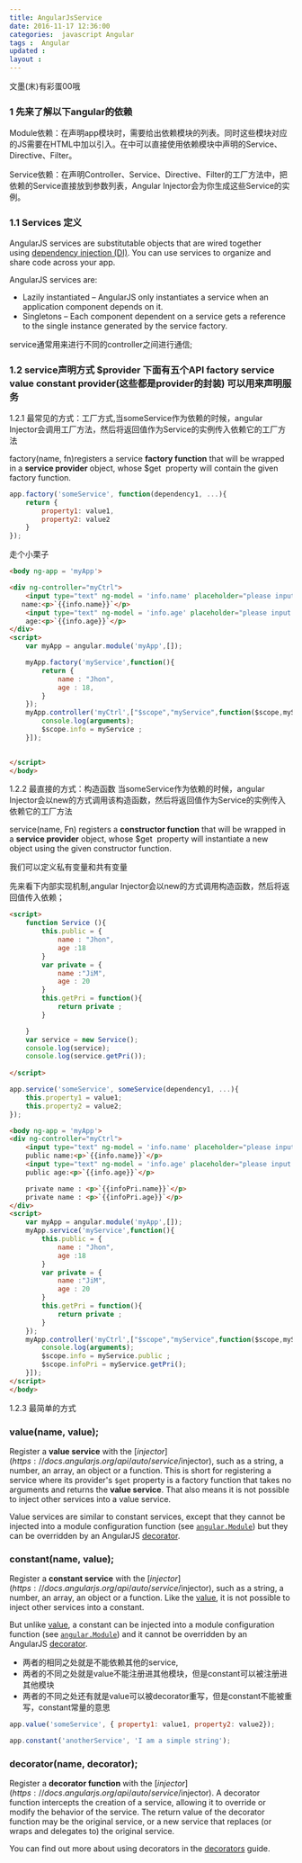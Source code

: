 ```yaml
---
title: AngularJsService 
date: 2016-11-17 12:36:00
categories:  javascript Angular 
tags :  Angular
updated : 
layout : 
---
```


文墨(末)有彩蛋00哦

### 1 先来了解以下angular的依赖

Module依赖：在声明app模块时，需要给出依赖模块的列表。同时这些模块对应的JS需要在HTML中加以引入。在中可以直接使用依赖模块中声明的Service、Directive、Filter。

Service依赖：在声明Controller、Service、Directive、Filter的工厂方法中，把依赖的Service直接放到参数列表，Angular Injector会为你生成这些Service的实例。

### 1.1  Services 定义

AngularJS services are substitutable objects that are wired together using [dependency injection (DI)](https://docs.angularjs.org/guide/di). You can use services to organize and share code across your app.

AngularJS services are:

- Lazily instantiated – AngularJS only instantiates a service when an application component depends on it.
- Singletons – Each component dependent on a service gets a reference to the single instance generated by the service factory.

service通常用来进行不同的controller之间进行通信;

### 1.2 service声明方式 $provider 下面有五个API  factory   service  value constant  provider(这些都是provider的封装) 可以用来声明服务

1.2.1 最常见的方式：工厂方式,当someService作为依赖的时候，angular Injector会调用工厂方法，然后将返回值作为Service的实例传入依赖它的工厂方法

factory(name, fn)registers a service **factory function** that will be wrapped in a **service provider** object, whose $get  property will contain the given factory function.

```javascript
app.factory('someService', function(dependency1, ...){
    return {
        property1: value1,
        property2: value2
    }
});
```

走个小栗子

```html
<body ng-app = 'myApp'>

<div ng-controller="myCtrl">
    <input type="text" ng-model = 'info.name' placeholder="please input your name"/>
   name:<p>`{{info.name}}`</p>
    <input type="text" ng-model = 'info.age' placeholder="please input your age"/>
    age:<p>`{{info.age}}`</p>
</div>
<script>
    var myApp = angular.module('myApp',[]);

    myApp.factory('myService',function(){
        return {
            name : "Jhon",
            age : 18,
        }
    });
    myApp.controller('myCtrl',["$scope","myService",function($scope,myService){
        console.log(arguments);
        $scope.info = myService ;
    }]);
    

</script>
</body>
```

1.2.2  最直接的方式：构造函数 当someService作为依赖的时候，angular Injector会以new的方式调用该构造函数，然后将返回值作为Service的实例传入依赖它的工厂方法

service(name, Fn)  registers a **constructor function** that will be wrapped in a **service provider** object, whose $get  property will instantiate a new object using the given constructor function.

我们可以定义私有变量和共有变量

先来看下内部实现机制,angular Injector会以new的方式调用构造函数，然后将返回值传入依赖；

```html
<script>
    function Service (){
        this.public = {
            name : "Jhon",
            age :18
        }
        var private = {
            name :"JiM",
            age : 20
        }
        this.getPri = function(){
            return private ;
        }

    }
    var service = new Service();
    console.log(service);
    console.log(service.getPri());
   
</script>
```

```javascript
app.service('someService', someService(dependency1, ...){
    this.property1 = value1;
    this.property2 = value2;
});
```

```html
<body ng-app = 'myApp'>
<div ng-controller="myCtrl">
    <input type="text" ng-model = 'info.name' placeholder="please input your name"/>
    public name:<p>`{{info.name}}`</p>
    <input type="text" ng-model = 'info.age' placeholder="please input your age"/>
    public age:<p>`{{info.age}}`</p>

    private name : <p>`{{infoPri.name}}`</p>
    private name : <p>`{{infoPri.age}}`</p>
</div>
<script>
    var myApp = angular.module('myApp',[]);
    myApp.service('myService',function(){
        this.public = {
            name : "Jhon",
            age :18
        }
        var private = {
            name :"JiM",
            age : 20
        }
        this.getPri = function(){
            return private ;
        }
    });
    myApp.controller('myCtrl',["$scope","myService",function($scope,myService){
        console.log(arguments);
        $scope.info = myService.public ;
        $scope.infoPri = myService.getPri();
    }]);
</script>
</body>
```

1.2.3 最简单的方式

### value(name, value);

Register a **value service** with the [$injector](https://docs.angularjs.org/api/auto/service/$injector), such as a string, a number, an array, an object or a function. This is short for registering a service where its provider's `$get` property is a factory function that takes no arguments and returns the **value service**. That also means it is not possible to inject other services into a value service.

Value services are similar to constant services, except that they cannot be injected into a module configuration function (see [`angular.Module`](https://docs.angularjs.org/api/ng/type/angular.Module#config)) but they can be overridden by an AngularJS [decorator](https://docs.angularjs.org/api/auto/service/$provide#decorator).

### constant(name, value);

Register a **constant service** with the [$injector](https://docs.angularjs.org/api/auto/service/$injector), such as a string, a number, an array, an object or a function. Like the [value](https://docs.angularjs.org/api/auto/service/$provide#value), it is not possible to inject other services into a constant.

But unlike [value](https://docs.angularjs.org/api/auto/service/$provide#value), a constant can be injected into a module configuration function (see [`angular.Module`](https://docs.angularjs.org/api/ng/type/angular.Module#config)) and it cannot be overridden by an AngularJS [decorator](https://docs.angularjs.org/api/auto/service/$provide#decorator).

* 两者的相同之处就是不能依赖其他的service,
* 两者的不同之处就是value不能注册进其他模块，但是constant可以被注册进其他模块
* 两者的不同之处还有就是value可以被decorator重写，但是constant不能被重写，constant常量的意思

```javascript
app.value('someService', { property1: value1, property2: value2});

app.constant('anotherService', 'I am a simple string');
```

### decorator(name, decorator);

Register a **decorator function** with the [$injector](https://docs.angularjs.org/api/auto/service/$injector). A decorator function intercepts the creation of a service, allowing it to override or modify the behavior of the service. The return value of the decorator function may be the original service, or a new service that replaces (or wraps and delegates to) the original service.

You can find out more about using decorators in the [decorators](https://docs.angularjs.org/guide/decorators) guide.





[我觉得这篇文章比我写的要好]: https://segmentfault.com/a/1190000003096933

